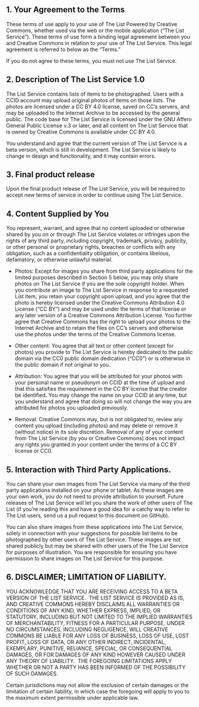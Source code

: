 ## 1. Your Agreement to the Terms

These terms of use apply to your use of The List Powered by Creative Commons, whether used via the web or the mobile application (“The List Service”). These terms of use form a binding legal agreement between you and Creative Commons in relation to your use of The List Service. This legal agreement is referred to below as the “Terms.”

If you do not agree to these terms, you must not use The List Service.  

## 2. Description of The List Service 1.0

The List Service contains lists of items to be photographed. Users with a CCID account may upload original photos of items on those lists. The photos are licensed under a CC BY 4.0 license, saved on CC’s servers, and may be uploaded to the Internet Archive to be accessed by the general public. The code base for The List Service is licensed under the GNU Affero General Public License v.3 or later, and all content on The List Service that is owned by Creative Commons is available under CC BY 4.0. 

You understand and agree that the current version of The List Service is a beta version, which is still in development. The List Service is likely to change in design and functionality, and it may contain errors.

## 3. Final product release

Upon the final product release of The List Service, you will be required to accept new terms of service in order to continue using The List Service. 

## 4. Content Supplied by You

You represent, warrant, and agree that no content uploaded or otherwise shared by you on or through The List Service violates or infringes upon the rights of any third party, including copyright, trademark, privacy, publicity, or other personal or proprietary rights, breaches or conflicts with any obligation, such as a confidentiality obligation, or contains libelous, defamatory, or otherwise unlawful material.

* Photos: Except for images you share from third party applications for the limited purposes described in Section 5 below, you may only share photos on The List Service if you are the sole copyright holder. When you contribute an image to The List Service in response to a requested List item, you retain your copyright upon upload, and you agree that the photo is hereby licensed under the Creative Commons Attribution 4.0 License (“CC BY”) and may be used under the terms of that license or any later version of a Creative Commons Attribution License. You further agree that Creative Commons has the right to upload your photos to the Internet Archive and to retain the files on CC’s servers and otherwise use the photos under the terms of the Creative Commons license. 

* Other content: You agree that all text or other content (except for photos) you provide to The List Service is hereby dedicated to the public domain via the CC0 public domain dedication (“CC0”) or is otherwise in the public domain if not original to you. 

* Attribution: You agree that you will be attributed for your photos with your personal name or pseudonym on CCID at the time of upload and that this satisfies the requirement in the CC BY license that the creator be identified. You may change the name on your CCID at any time, but you understand and agree that doing so will not change the way you are attributed for photos you uploaded previously.  

* Removal: Creative Commons may, but is not obligated to, review any content you upload (including photos) and may delete or remove it (without notice) in its sole discretion. Removal of any of your content from The List Service (by you or Creative Commons) does not impact any rights you granted in your content under the terms of a CC BY license or CC0. 

## 5. Interaction with Third Party Applications.

You can share your own images from The List Service via many of the third party applications installed on your phone or tablet. As these images are your own work, you do not need to provide attribution to yourself. Future releases of The List Service will let you share the work of other users of The List (if you’re reading this and have a good idea for a catchy way to refer to The List users, send us a pull request to this document on GitHub).

You can also share images from these applications into The List Service, solely in connection with your suggestions for possible list items to be photographed by other users of The List Service. These images are not shared publicly but may be shared with other users of the The List Service for purposes of illustration. You are responsible for ensuring you have permission to share images on The List Service for this purpose. 

## 6. DISCLAIMER; LIMITATION OF LIABILITY.

YOU ACKNOWLEDGE THAT YOU ARE RECEIVING ACCESS TO A BETA VERSION OF THE LIST SERVICE.  THE LIST SERVICE IS PROVIDED AS IS, AND CREATIVE COMMONS HEREBY DISCLAIMS ALL WARRANTIES OR CONDITIONS OF ANY KIND, WHETHER EXPRESS, IMPLIED, OR STATUTORY, INCLUDING BUT NOT LIMITED TO THE IMPLIED WARRANTIES OF MERCHANTABILITY, FITNESS FOR A PARTICULAR PURPOSE. UNDER NO CIRCUMSTANCES, INCLUDING NEGLIGENCE, WILL CREATIVE COMMONS BE LIABLE FOR ANY LOSS OF BUSINESS, LOSS OF USE, LOST PROFIT, LOSS OF DATA, OR ANY OTHER INDIRECT, INCIDENTAL, EXEMPLARY, PUNITIVE, RELIANCE, SPECIAL, OR CONSEQUENTIAL DAMAGES, OR FOR DAMAGES OF ANY KIND HOWEVER CAUSED UNDER ANY THEORY OF LIABILITY.  THE FOREGOING LIMITATIONS APPLY WHETHER OR NOT A PARTY HAS BEEN INFORMED OF THE POSSIBILITY OF SUCH DAMAGES.  

Certain jurisdictions may not allow the exclusion of certain damages or the limitation of certain liability, in which case the foregoing will apply to you to the maximum extent permissible under applicable law. 

